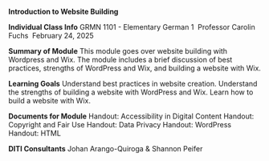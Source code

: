 **Introduction to Website Building**

**Individual Class Info**
GRMN 1101 - Elementary German 1 
Professor Carolin Fuchs 
February 24, 2025

**Summary of Module**
This module goes over website building with Wordpress and Wix. The module includes a brief discussion of best practices, strengths of WordPress and Wix, and building a website with Wix.

**Learning Goals**
Understand best practices in website creation. Understand the strengths of building a website with WordPress and Wix. Learn how to build a website with Wix.

**Documents for Module**
Handout: Accessibility in Digital Content
Handout: Copyright and Fair Use
Handout: Data Privacy 
Handout: WordPress 
Handout: HTML  

**DITI Consultants**
Johan Arango-Quiroga & Shannon Peifer 
